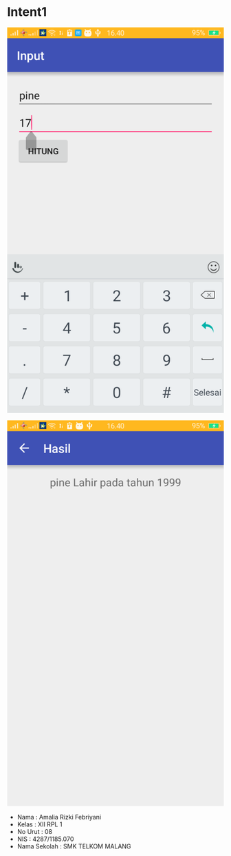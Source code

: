 # Intent1

![ScreenShot 1](https://github.com/amaliakiki88/Intent1/blob/master/Screenshot_2016-10-09-16-40-30-25.png)


![ScreenShot 2](https://github.com/amaliakiki88/Intent1/blob/master/Screenshot_2016-10-09-16-40-33-70.png)

+ Nama : Amalia Rizki Febriyani 
+ Kelas : XII RPL 1
+ No Urut : 08
+ NIS : 4287/1185.070
+ Nama Sekolah : SMK TELKOM MALANG 
